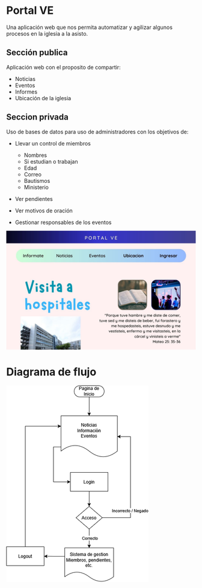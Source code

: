# Portal VE

Una aplicación web que nos permita automatizar y agilizar algunos procesos en la iglesia a la asisto.

## Sección publica

Aplicación web con el proposito de compartir: 
- Noticias
- Eventos
- Informes
- Ubicación de la iglesia

## Seccion privada

Uso de bases de datos para uso de administradores con los objetivos de:
- Llevar un control de miembros
    - Nombres
    - Si estudian o trabajan
    - Edad
    - Correo
    - Bautismos
    - Ministerio

- Ver pendientes
- Ver motivos de oración
- Gestionar responsables de los eventos

![Moodboard](assets/Moodboard.jpg)

# Diagrama de flujo

![Diagrama](assets/Diagrama%20de%20flujo.png)

